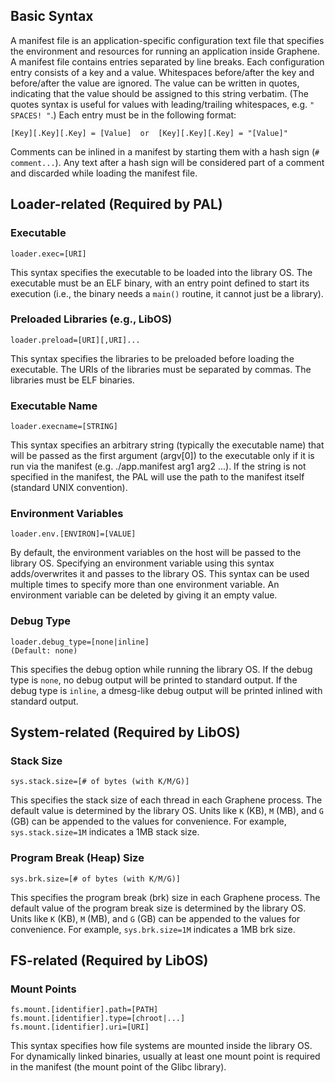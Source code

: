 ## Basic Syntax

A manifest file is an application-specific configuration text file that specifies the environment
and resources for running an application inside Graphene. A manifest file contains entries
separated by line breaks. Each configuration entry consists of a key and a value. Whitespaces
before/after the key and before/after the value are ignored. The value can be written in quotes,
indicating that the value should be assigned to this string verbatim. (The quotes syntax is useful
for values with leading/trailing whitespaces, e.g. `" SPACES! "`.) Each entry must be in the
following format:

    [Key][.Key][.Key] = [Value]  or  [Key][.Key][.Key] = "[Value]"

Comments can be inlined in a manifest by starting them with a hash sign (`# comment...`). Any text
after a hash sign will be considered part of a comment and discarded while loading the manifest
file.

## Loader-related (Required by PAL)

### Executable

    loader.exec=[URI]

This syntax specifies the executable to be loaded into the library OS. The executable must be an
ELF binary, with an entry point defined to start its execution (i.e., the binary needs a `main()`
routine, it cannot just be a library).

### Preloaded Libraries (e.g., LibOS)

    loader.preload=[URI][,URI]...

This syntax specifies the libraries to be preloaded before loading the executable. The URIs of the
libraries must be separated by commas. The libraries must be ELF binaries.

### Executable Name

    loader.execname=[STRING]

This syntax specifies an arbitrary string (typically the executable name) that will be passed as
the first argument (argv[0]) to the executable only if it is run via the manifest
(e.g. ./app.manifest arg1 arg2 ...). If the string is not specified in the manifest, the PAL will
use the path to the manifest itself (standard UNIX convention).

### Environment Variables

    loader.env.[ENVIRON]=[VALUE]

By default, the environment variables on the host will be passed to the library OS. Specifying an
environment variable using this syntax adds/overwrites it and passes to the library OS. This syntax
can be used multiple times to specify more than one environment variable. An environment variable
can be deleted by giving it an empty value.

### Debug Type

    loader.debug_type=[none|inline]
    (Default: none)

This specifies the debug option while running the library OS. If the debug type is `none`, no
debug output will be printed to standard output. If the debug type is `inline`, a dmesg-like
debug output will be printed inlined with standard output.


## System-related (Required by LibOS)

### Stack Size

    sys.stack.size=[# of bytes (with K/M/G)]

This specifies the stack size of each thread in each Graphene process. The default value is
determined by the library OS. Units like `K` (KB), `M` (MB), and `G` (GB) can be appended to the
values for convenience. For example, `sys.stack.size=1M` indicates a 1MB stack size.

### Program Break (Heap) Size

    sys.brk.size=[# of bytes (with K/M/G)]

This specifies the program break (brk) size in each Graphene process. The default value of the
program break size is determined by the library OS. Units like `K` (KB), `M` (MB), and `G` (GB) can
be appended to the values for convenience. For example, `sys.brk.size=1M` indicates a 1MB brk size.


## FS-related (Required by LibOS)

### Mount Points

    fs.mount.[identifier].path=[PATH]
    fs.mount.[identifier].type=[chroot|...]
    fs.mount.[identifier].uri=[URI]

This syntax specifies how file systems are mounted inside the library OS. For dynamically linked
binaries, usually at least one mount point is required in the manifest (the mount point of the
Glibc library).
